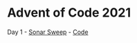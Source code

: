 # Advent of Code 2021 

Day 1 - [Sonar Sweep](https://adventofcode.com/2021/day/1) - [Code](https://github.com/Matt-B/advent-of-code-2021/blob/main/src/main/kotlin/uk/co/matt_bailey/adventofcode2021/Day01.kt)
